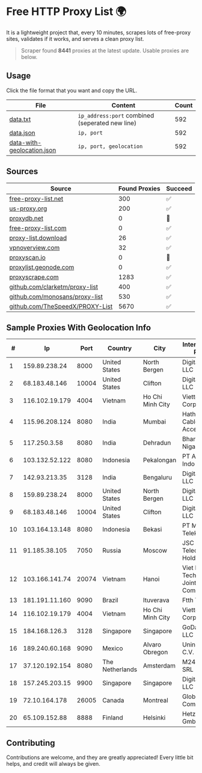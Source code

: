 
# Free HTTP Proxy List 🌍

It is a lightweight project that, every 10 minutes, scrapes lots of free-proxy sites, validates if it works, and serves a clean proxy list.


> Scraper found **8441** proxies at the latest update. Usable proxies are below.

## Usage

Click the file format that you want and copy the URL.


|File|Content|Count|
|----|-------|-----|
|[data.txt](https://raw.githubusercontent.com/themiralay/Proxy-List-World/master/data.txt)|`ip_address:port` combined (seperated new line)|592|
|[data.json](https://raw.githubusercontent.com/themiralay/Proxy-List-World/master/data.json)|`ip, port`|592|
|[data-with-geolocation.json](https://raw.githubusercontent.com/themiralay/Proxy-List-World/master/data-with-geolocation.json)|`ip, port, geolocation`|592|

## Sources

|Source|Found Proxies|Succeed|
|------|-------------|-------|
|[free-proxy-list.net](https://free-proxy-list.net)|300|✅|
|[us-proxy.org](https://www.us-proxy.org)|200|✅|
|[proxydb.net](http://proxydb.net)|0|🚫|
|[free-proxy-list.com](https://free-proxy-list.com/?page=&port=&type%5B%5D=http&type%5B%5D=https&up_time=0&search=Search)|0|✅|
|[proxy-list.download](https://www.proxy-list.download/HTTP)|26|✅|
|[vpnoverview.com](https://vpnoverview.com/privacy/anonymous-browsing/free-proxy-servers)|32|✅|
|[proxyscan.io](https://www.proxyscan.io)|0|🚫|
|[proxylist.geonode.com](https://proxylist.geonode.com/api/proxy-list?limit=300&page=1&sort_by=lastChecked&sort_type=desc&protocols=http,https)|0|✅|
|[proxyscrape.com](https://api.proxyscrape.com/v2/?request=displayproxies&protocol=http&timeout=10000&country=all&ssl=all&anonymity=all)|1283|✅|
|[github.com/clarketm/proxy-list](https://raw.githubusercontent.com/clarketm/proxy-list/master/proxy-list-raw.txt)|400|✅|
|[github.com/monosans/proxy-list](https://raw.githubusercontent.com/monosans/proxy-list/main/proxies/http.txt)|530|✅|
|[github.com/TheSpeedX/PROXY-List](https://raw.githubusercontent.com/TheSpeedX/PROXY-List/master/http.txt)|5670|✅|


## Sample Proxies With Geolocation Info

|#|Ip|Port|Country|City|Internet Service Provider|
|-|--|----|-------|----|-------------------------|
|1|159.89.238.24|8000|United States|North Bergen|DigitalOcean, LLC|
|2|68.183.48.146|10004|United States|Clifton|DigitalOcean, LLC|
|3|116.102.19.179|4004|Vietnam|Ho Chi Minh City|Viettel Corporation|
|4|115.96.208.124|8080|India|Mumbai|Hathway IP over Cable Internet Access|
|5|117.250.3.58|8080|India|Dehradun|Bharat Sanchar Nigam Ltd|
|6|103.132.52.122|8080|Indonesia|Pekalongan|PT Adeaksa Indo Jayatama|
|7|142.93.213.35|3128|India|Bengaluru|DigitalOcean, LLC|
|8|159.89.238.24|8000|United States|North Bergen|DigitalOcean, LLC|
|9|68.183.48.146|10004|United States|Clifton|DigitalOcean, LLC|
|10|103.164.13.148|8080|Indonesia|Bekasi|PT Milenial Inti Telekomunikasi|
|11|91.185.38.105|7050|Russia|Moscow|JSC "ER-Telecom Holding"|
|12|103.166.141.74|20074|Vietnam|Hanoi|Viet NAM Cloud Technology Joint Stock Company|
|13|181.191.11.160|9090|Brazil|Ituverava|Ftth Telecom|
|14|116.102.19.179|4004|Vietnam|Ho Chi Minh City|Viettel Corporation|
|15|184.168.126.3|3128|Singapore|Singapore|GoDaddy.com, LLC|
|16|189.240.60.168|9090|Mexico|Alvaro Obregon|Uninet S.A. de C.V.|
|17|37.120.192.154|8080|The Netherlands|Amsterdam|M247 Europe SRL|
|18|157.245.203.15|9900|Singapore|Singapore|DigitalOcean, LLC|
|19|72.10.164.178|26005|Canada|Montreal|GloboTech Communications|
|20|65.109.152.88|8888|Finland|Helsinki|Hetzner Online GmbH|



## Contributing

Contributions are welcome, and they are greatly appreciated! Every
little bit helps, and credit will always be given.

